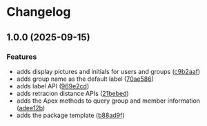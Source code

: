 # Changelog

## 1.0.0 (2025-09-15)


### Features

* adds display pictures and initials for users and groups ([c9b2aaf](https://github.com/wisefoxme/user-group-avatar-lwc/commit/c9b2aaf2bfb6bac7869f4de918009663f11ab186))
* adds group name as the default label ([70ae586](https://github.com/wisefoxme/user-group-avatar-lwc/commit/70ae5860cd7de7efd73c15a4771df763147d1a4e))
* adds label API ([969e2cd](https://github.com/wisefoxme/user-group-avatar-lwc/commit/969e2cddf7819b796da2ade13ea9d575ca30b7a9))
* adds retracion distance APIs ([21bebed](https://github.com/wisefoxme/user-group-avatar-lwc/commit/21bebedea355e3531ad1a2831e11f8614e418bfb))
* adds the Apex methods to query group and member information ([adee12b](https://github.com/wisefoxme/user-group-avatar-lwc/commit/adee12bd9f6ac0b977e070fad6ba27aee8749491))
* adds the package template ([b88ad9f](https://github.com/wisefoxme/user-group-avatar-lwc/commit/b88ad9ffb746a6ba4882eebe5e74f1dfed0ce5bf))
